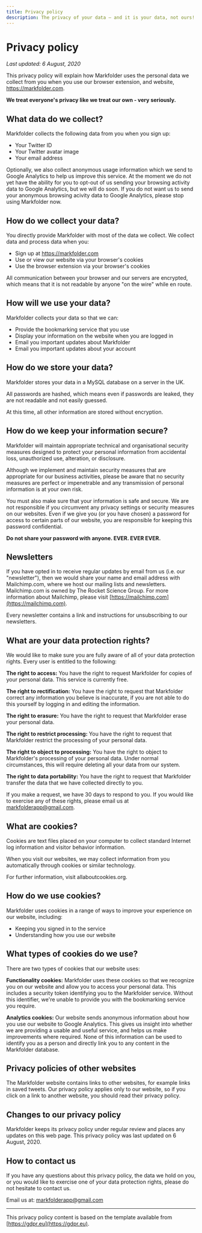 ```yaml
---
title: Privacy policy
description: The privacy of your data — and it is your data, not ours! — is a big deal to us. Here's the rundown of what we collect and why, when we access your information, and your rights.
---
```


# Privacy policy
*Last updated: 6 August, 2020*

This privacy policy will explain how Markfolder uses the personal data we collect from you when you use our browser extension, and website, https://markfolder.com.

**We treat everyone's privacy like we treat our own - very seriously.**

## What data do we collect?

Markfolder collects the following data from you when you sign up:

- Your Twitter ID
- Your Twitter avatar image
- Your email address

Optionally, we also collect anonymous usage information which we send to Google Analytics to help us improve this service. At the moment we do not yet have the ability for you to opt-out of us sending your browsing activity data to Google Analytics, but we will do soon. If you do not want us to send your anonymous browsing acivity data to Google Analytics, please stop using Markfolder now.

## How do we collect your data?

You directly provide Markfolder with most of the data we collect. We collect data and process data when you:

- Sign up at https://markfolder.com
- Use or view our website via your browser's cookies
- Use the browser extension via your browser's cookies

All communication between your browser and our servers are encrypted, which means that it is not readable by anyone "on the wire" while en route.

## How will we use your data?

Markfolder collects your data so that we can:

- Provide the bookmarking service that you use
- Display your information on the website when you are logged in
- Email you important updates about Markfolder
- Email you important updates about your account

## How do we store your data?

Markfolder stores your data in a MySQL database on a server in the UK.

All passwords are hashed, which means even if passwords are leaked, they are not readable and not easily guessed.

At this time, all other information are stored without encryption.

## How do we keep your information secure?

Markfolder will maintain appropriate technical and organisational security measures designed to protect your personal information from accidental loss, unauthorized use, alteration, or disclosure.

Although we implement and maintain security measures that are appropriate for our business activities, please be aware that no security measures are perfect or impenetrable and any transmission of personal information is at your own risk.

You must also make sure that your information is safe and secure. We are not responsible if you circumvent any privacy settings or security measures on our websites. Even if we give you (or you have chosen) a password for access to certain parts of our website, you are responsible for keeping this password confidential.

**Do not share your password with anyone. EVER. EVER EVER.**

## Newsletters

If you have opted in to receive regular updates by email from us (i.e. our "newsletter"), then we would share your name and email address with Mailchimp.com, where we host our mailing lists and newsletters. Mailchimp.com is owned by The Rocket Science Group. For more information about Mailchimp, please visit [https://mailchimp.com](https://mailchimp.com).

Every newsletter contains a link and instructions for unsubscribing to our newsletters.

## What are your data protection rights?

We would like to make sure you are fully aware of all of your data protection rights. Every user is entitled to the following:

**The right to access:** You have the right to request Markfolder for copies of your personal data. This service is currently free.

**The right to rectification:** You have the right to request that Markfolder correct any information you believe is inaccurate, if you are not able to do this yourself by logging in and editing the information.

**The right to erasure:** You have the right to request that Markfolder erase your personal data.

**The right to restrict processing:** You have the right to request that Markfolder restrict the processing of your personal data.

**The right to object to processing:** You have the right to object to Markfolder's processing of your personal data. Under normal circumstances, this will require deleting all your data from our system.

**The right to data portability:** You have the right to request that Markfolder transfer the data that we have collected directly to you.

If you make a request, we have 30 days to respond to you. If you would like to exercise any of these rights, please email us at [markfolderapp@gmail.com](mailto:markfolderapp@gmail.com).

## What are cookies?

Cookies are text files placed on your computer to collect standard Internet log information and visitor behavior information.

When you visit our websites, we may collect information from you automatically through cookies or similar technology.

For further information, visit allaboutcookies.org.

## How do we use cookies?

Markfolder uses cookies in a range of ways to improve your experience on our website, including:

- Keeping you signed in to the service
- Understanding how you use our website 

## What types of cookies do we use?

There are two types of cookies that our website uses:

**Functionality cookies:** Markfolder uses these cookies so that we recognize you on our website and allow you to access your personal data. This includes a security token identifying you to the Markfolder service. Without this identifier, we're unable to provide you with the bookmarking service you require.

**Analytics cookies:** Our website sends anonymous information about how you use our website to Google Analytics. This gives us insight into whether we are providing a usable and useful service, and helps us make improvements where required. None of this information can be used to identify you as a person and directly link you to any content in the Markfolder database.

## Privacy policies of other websites

The Markfolder website contains links to other websites, for example links in saved tweets. Our privacy policy applies only to our website, so if you click on a link to another website, you should read their privacy policy.

## Changes to our privacy policy

Markfolder keeps its privacy policy under regular review and places any updates on this web page. This privacy policy was last updated on 6 August, 2020.

## How to contact us

If you have any questions about this privacy policy, the data we hold on you, or you would like to exercise one of your data protection rights, please do not hesitate to contact us.

Email us at: [markfolderapp@gmail.com](mailto:markfolderapp@gmail.com)

-----

This privacy policy content is based on the template available from [https://gdpr.eu](https://gdpr.eu).
